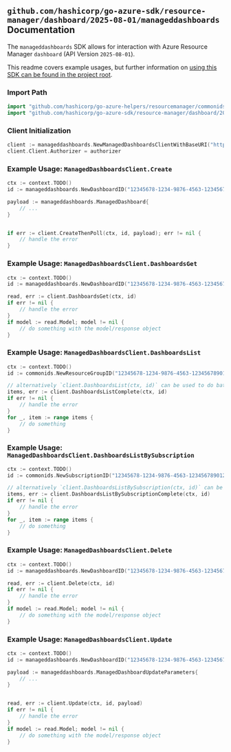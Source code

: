 
## `github.com/hashicorp/go-azure-sdk/resource-manager/dashboard/2025-08-01/manageddashboards` Documentation

The `manageddashboards` SDK allows for interaction with Azure Resource Manager `dashboard` (API Version `2025-08-01`).

This readme covers example usages, but further information on [using this SDK can be found in the project root](https://github.com/hashicorp/go-azure-sdk/tree/main/docs).

### Import Path

```go
import "github.com/hashicorp/go-azure-helpers/resourcemanager/commonids"
import "github.com/hashicorp/go-azure-sdk/resource-manager/dashboard/2025-08-01/manageddashboards"
```


### Client Initialization

```go
client := manageddashboards.NewManagedDashboardsClientWithBaseURI("https://management.azure.com")
client.Client.Authorizer = authorizer
```


### Example Usage: `ManagedDashboardsClient.Create`

```go
ctx := context.TODO()
id := manageddashboards.NewDashboardID("12345678-1234-9876-4563-123456789012", "example-resource-group", "dashboardName")

payload := manageddashboards.ManagedDashboard{
	// ...
}


if err := client.CreateThenPoll(ctx, id, payload); err != nil {
	// handle the error
}
```


### Example Usage: `ManagedDashboardsClient.DashboardsGet`

```go
ctx := context.TODO()
id := manageddashboards.NewDashboardID("12345678-1234-9876-4563-123456789012", "example-resource-group", "dashboardName")

read, err := client.DashboardsGet(ctx, id)
if err != nil {
	// handle the error
}
if model := read.Model; model != nil {
	// do something with the model/response object
}
```


### Example Usage: `ManagedDashboardsClient.DashboardsList`

```go
ctx := context.TODO()
id := commonids.NewResourceGroupID("12345678-1234-9876-4563-123456789012", "example-resource-group")

// alternatively `client.DashboardsList(ctx, id)` can be used to do batched pagination
items, err := client.DashboardsListComplete(ctx, id)
if err != nil {
	// handle the error
}
for _, item := range items {
	// do something
}
```


### Example Usage: `ManagedDashboardsClient.DashboardsListBySubscription`

```go
ctx := context.TODO()
id := commonids.NewSubscriptionID("12345678-1234-9876-4563-123456789012")

// alternatively `client.DashboardsListBySubscription(ctx, id)` can be used to do batched pagination
items, err := client.DashboardsListBySubscriptionComplete(ctx, id)
if err != nil {
	// handle the error
}
for _, item := range items {
	// do something
}
```


### Example Usage: `ManagedDashboardsClient.Delete`

```go
ctx := context.TODO()
id := manageddashboards.NewDashboardID("12345678-1234-9876-4563-123456789012", "example-resource-group", "dashboardName")

read, err := client.Delete(ctx, id)
if err != nil {
	// handle the error
}
if model := read.Model; model != nil {
	// do something with the model/response object
}
```


### Example Usage: `ManagedDashboardsClient.Update`

```go
ctx := context.TODO()
id := manageddashboards.NewDashboardID("12345678-1234-9876-4563-123456789012", "example-resource-group", "dashboardName")

payload := manageddashboards.ManagedDashboardUpdateParameters{
	// ...
}


read, err := client.Update(ctx, id, payload)
if err != nil {
	// handle the error
}
if model := read.Model; model != nil {
	// do something with the model/response object
}
```
